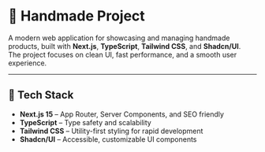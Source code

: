 # 🧵 Handmade Project

A modern web application for showcasing and managing handmade products, built with **Next.js**, **TypeScript**, **Tailwind CSS**, and **Shadcn/UI**.  
The project focuses on clean UI, fast performance, and a smooth user experience.

---

## 🚀 Tech Stack

- **Next.js 15** – App Router, Server Components, and SEO friendly  
- **TypeScript** – Type safety and scalability  
- **Tailwind CSS** – Utility-first styling for rapid development  
- **Shadcn/UI** – Accessible, customizable UI components  
